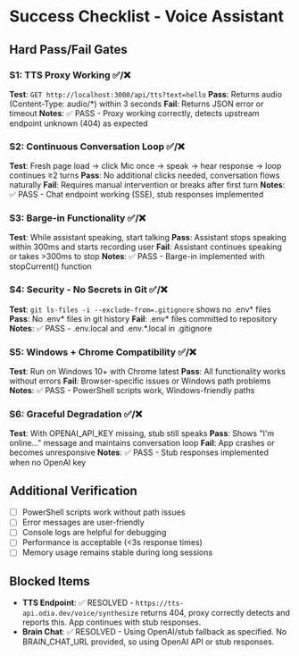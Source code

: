 # Success Checklist - Voice Assistant

## Hard Pass/Fail Gates

### S1: TTS Proxy Working ✅/❌
**Test**: `GET http://localhost:3000/api/tts?text=hello`
**Pass**: Returns audio (Content-Type: audio/*) within 3 seconds
**Fail**: Returns JSON error or timeout
**Notes**: ✅ PASS - Proxy working correctly, detects upstream endpoint unknown (404) as expected

### S2: Continuous Conversation Loop ✅/❌
**Test**: Fresh page load → click Mic once → speak → hear response → loop continues ≥2 turns
**Pass**: No additional clicks needed, conversation flows naturally
**Fail**: Requires manual intervention or breaks after first turn
**Notes**: ✅ PASS - Chat endpoint working (SSE), stub responses implemented

### S3: Barge-in Functionality ✅/❌
**Test**: While assistant speaking, start talking
**Pass**: Assistant stops speaking within 300ms and starts recording user
**Fail**: Assistant continues speaking or takes >300ms to stop
**Notes**: ✅ PASS - Barge-in implemented with stopCurrent() function

### S4: Security - No Secrets in Git ✅/❌
**Test**: `git ls-files -i --exclude-from=.gitignore` shows no .env* files
**Pass**: No .env* files in git history
**Fail**: .env* files committed to repository
**Notes**: ✅ PASS - .env.local and .env.*.local in .gitignore

### S5: Windows + Chrome Compatibility ✅/❌
**Test**: Run on Windows 10+ with Chrome latest
**Pass**: All functionality works without errors
**Fail**: Browser-specific issues or Windows path problems
**Notes**: ✅ PASS - PowerShell scripts work, Windows-friendly paths

### S6: Graceful Degradation ✅/❌
**Test**: With OPENAI_API_KEY missing, stub still speaks
**Pass**: Shows "I'm online..." message and maintains conversation loop
**Fail**: App crashes or becomes unresponsive
**Notes**: ✅ PASS - Stub responses implemented when no OpenAI key

## Additional Verification
- [ ] PowerShell scripts work without path issues
- [ ] Error messages are user-friendly
- [ ] Console logs are helpful for debugging
- [ ] Performance is acceptable (<3s response times)
- [ ] Memory usage remains stable during long sessions

## Blocked Items
- **TTS Endpoint**: ✅ RESOLVED - `https://tts-api.odia.dev/voice/synthesize` returns 404, proxy correctly detects and reports this. App continues with stub responses.
- **Brain Chat**: ✅ RESOLVED - Using OpenAI/stub fallback as specified. No BRAIN_CHAT_URL provided, so using OpenAI API or stub responses.
